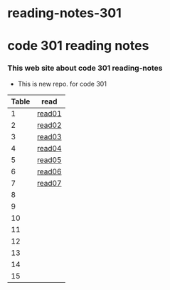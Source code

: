 # reading-notes-301

# code 301 reading notes 

### This web site about code 301 reading-notes

* This is new repo. for code 301



 Table   | read
---------|---------
 1       | [read01](https://obada-athamneh.github.io/reading-notes-301/read1)
 2       | [read02](https://obada-athamneh.github.io/reading-notes-301/read02)
 3       |[read03](https://obada-athamneh.github.io/reading-notes-301/read03)
 4       |[read04](https://obada-athamneh.github.io/reading-notes-301/read04)
 5       |[read05](https://obada-athamneh.github.io/reading-notes-301/read05)
 6       |[read06](https://obada-athamneh.github.io/reading-notes-301/read06)
 7       |[read07](https://obada-athamneh.github.io/reading-notes-301/read07)
 8       |
 9       |
 10      |
 11      |
 12      |
 13      |
 14      |
 15      |